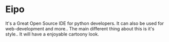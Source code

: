 # Eipo
It's a Great Open Source  IDE for python developers. It can also be used for web-development and more.. The main different thing about this is it's style.. It will have a enjoyable cartoony look. 

